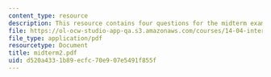 ```yaml
---
content_type: resource
description: This resource contains four questions for the midterm exams.
file: https://ol-ocw-studio-app-qa.s3.amazonaws.com/courses/14-04-intermediate-microeconomic-theory-fall-2006/d520a4331b89ecfc70e907e5491f855f_midterm2.pdf
file_type: application/pdf
resourcetype: Document
title: midterm2.pdf
uid: d520a433-1b89-ecfc-70e9-07e5491f855f
---
```

